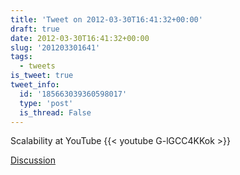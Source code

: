 ```yaml
---
title: 'Tweet on 2012-03-30T16:41:32+00:00'
draft: true
date: 2012-03-30T16:41:32+00:00
slug: '201203301641'
tags:
  - tweets
is_tweet: true
tweet_info:
  id: '185663039360598017'
  type: 'post'
  is_thread: False
---
```




Scalability at YouTube  {{< youtube G-lGCC4KKok >}}

[Discussion](https://x.com/sytelus/status/185663039360598017)
